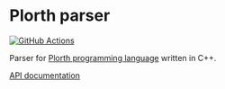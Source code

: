 # Plorth parser

[![GitHub Actions](https://img.shields.io/endpoint.svg?url=https%3A%2F%2Factions-badge.atrox.dev%2Fplorth%2Fparser-cpp%2Fbadge&label=build&logo=none)](https://actions-badge.atrox.dev/plorth/parser-cpp/goto)

Parser for [Plorth programming language](https://plorth.org) written in C++.

[API documentation](https://plorth.github.io/parser-cpp/)
